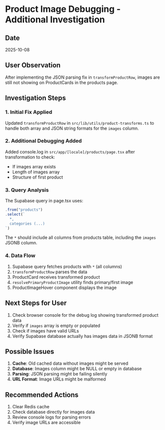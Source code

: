 # Product Image Debugging - Additional Investigation

## Date
2025-10-08

## User Observation
After implementing the JSON parsing fix in `transformProductRow`, images are still not showing on ProductCards in the products page.

## Investigation Steps

### 1. Initial Fix Applied
Updated `transformProductRow` in `src/lib/utils/product-transforms.ts` to handle both array and JSON string formats for the `images` column.

### 2. Additional Debugging Added
Added console.log in `src/app/[locale]/products/page.tsx` after transformation to check:
- If images array exists
- Length of images array
- Structure of first product

### 3. Query Analysis
The Supabase query in page.tsx uses:
```typescript
.from("products")
.select(`
  *,
  categories (...)
`)
```

The `*` should include all columns from products table, including the `images` JSONB column.

### 4. Data Flow
1. Supabase query fetches products with `*` (all columns)
2. `transformProductRow` parses the data
3. ProductCard receives transformed product
4. `resolvePrimaryProductImage` utility finds primary/first image
5. ProductImageHover component displays the image

## Next Steps for User
1. Check browser console for the debug log showing transformed product data
2. Verify if `images` array is empty or populated
3. Check if images have valid URLs
4. Verify Supabase database actually has images data in JSONB format

## Possible Issues
1. **Cache**: Old cached data without images might be served
2. **Database**: Images column might be NULL or empty in database
3. **Parsing**: JSON parsing might be failing silently
4. **URL Format**: Image URLs might be malformed

## Recommended Actions
1. Clear Redis cache
2. Check database directly for images data
3. Review console logs for parsing errors
4. Verify image URLs are accessible
